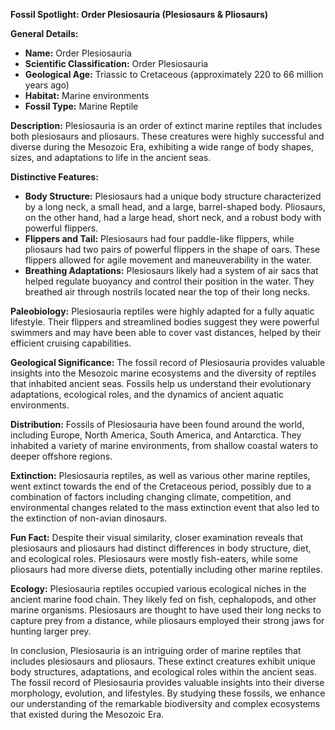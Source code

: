 **Fossil Spotlight: Order Plesiosauria (Plesiosaurs & Pliosaurs)**

**General Details:**
- **Name:** Order Plesiosauria
- **Scientific Classification:** Order Plesiosauria
- **Geological Age:** Triassic to Cretaceous (approximately 220 to 66 million years ago)
- **Habitat:** Marine environments
- **Fossil Type:** Marine Reptile

**Description:**
Plesiosauria is an order of extinct marine reptiles that includes both plesiosaurs and pliosaurs. These creatures were highly successful and diverse during the Mesozoic Era, exhibiting a wide range of body shapes, sizes, and adaptations to life in the ancient seas.

**Distinctive Features:**
- **Body Structure:** Plesiosaurs had a unique body structure characterized by a long neck, a small head, and a large, barrel-shaped body. Pliosaurs, on the other hand, had a large head, short neck, and a robust body with powerful flippers.
- **Flippers and Tail:** Plesiosaurs had four paddle-like flippers, while pliosaurs had two pairs of powerful flippers in the shape of oars. These flippers allowed for agile movement and maneuverability in the water.
- **Breathing Adaptations:** Plesiosaurs likely had a system of air sacs that helped regulate buoyancy and control their position in the water. They breathed air through nostrils located near the top of their long necks.

**Paleobiology:**
Plesiosauria reptiles were highly adapted for a fully aquatic lifestyle. Their flippers and streamlined bodies suggest they were powerful swimmers and may have been able to cover vast distances, helped by their efficient cruising capabilities.

**Geological Significance:**
The fossil record of Plesiosauria provides valuable insights into the Mesozoic marine ecosystems and the diversity of reptiles that inhabited ancient seas. Fossils help us understand their evolutionary adaptations, ecological roles, and the dynamics of ancient aquatic environments.

**Distribution:**
Fossils of Plesiosauria have been found around the world, including Europe, North America, South America, and Antarctica. They inhabited a variety of marine environments, from shallow coastal waters to deeper offshore regions.

**Extinction:**
Plesiosauria reptiles, as well as various other marine reptiles, went extinct towards the end of the Cretaceous period, possibly due to a combination of factors including changing climate, competition, and environmental changes related to the mass extinction event that also led to the extinction of non-avian dinosaurs.

**Fun Fact:**
Despite their visual similarity, closer examination reveals that plesiosaurs and pliosaurs had distinct differences in body structure, diet, and ecological roles. Plesiosaurs were mostly fish-eaters, while some pliosaurs had more diverse diets, potentially including other marine reptiles.

**Ecology:**
Plesiosauria reptiles occupied various ecological niches in the ancient marine food chain. They likely fed on fish, cephalopods, and other marine organisms. Plesiosaurs are thought to have used their long necks to capture prey from a distance, while pliosaurs employed their strong jaws for hunting larger prey.

In conclusion, Plesiosauria is an intriguing order of marine reptiles that includes plesiosaurs and pliosaurs. These extinct creatures exhibit unique body structures, adaptations, and ecological roles within the ancient seas. The fossil record of Plesiosauria provides valuable insights into their diverse morphology, evolution, and lifestyles. By studying these fossils, we enhance our understanding of the remarkable biodiversity and complex ecosystems that existed during the Mesozoic Era.